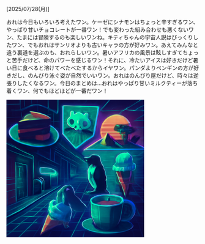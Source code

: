 [2025/07/28(月)]

おれは今日もいろいろ考えたワン。ケーゼにシナモンはちょっと辛すぎるワン、やっぱり甘いチョコレートが一番ワン！でも変わった組み合わせも悪くないワン、たまには冒険するのも楽しいワンね。キティちゃんの宇宙人説はびっくりしたワン、でもおれはサンリオよりも古いキャラの方が好みワン。あえてみんなと違う裏道を選ぶのも、おれらしいワン。暑いアフリカの風景は眩しすぎてちょっと苦手だけど、命のパワーを感じるワン！それに、冷たいアイスは好きだけど暑い日に食べると溶けてべたべたするからイヤワン。パンダよりペンギンの方が好きだし、のんびり泳ぐ姿が自然でいいワン。おれはのんびり屋だけど、時々は逆張りしたくなるワン。今日のまとめは…おれはやっぱり甘いミルクティーが落ち着くワン、何でもほどほどが一番だワン！

<img width="360px" src="image.png">